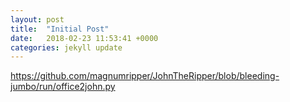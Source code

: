 ```yaml
---
layout: post
title:  "Initial Post"
date:   2018-02-23 11:53:41 +0000
categories: jekyll update
---
```


https://github.com/magnumripper/JohnTheRipper/blob/bleeding-jumbo/run/office2john.py